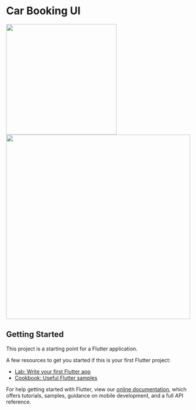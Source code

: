# Car Booking UI

<img src="https://user-images.githubusercontent.com/58139175/116776420-f6a03980-aa85-11eb-80cf-582ef3c3fb02.JPG" width="300">


<img src="https://user-images.githubusercontent.com/58139175/116776419-f56f0c80-aa85-11eb-93eb-2ea8225b1c13.JPG" width="500">



## Getting Started

This project is a starting point for a Flutter application.

A few resources to get you started if this is your first Flutter project:

- [Lab: Write your first Flutter app](https://flutter.dev/docs/get-started/codelab)
- [Cookbook: Useful Flutter samples](https://flutter.dev/docs/cookbook)

For help getting started with Flutter, view our
[online documentation](https://flutter.dev/docs), which offers tutorials,
samples, guidance on mobile development, and a full API reference.
  
